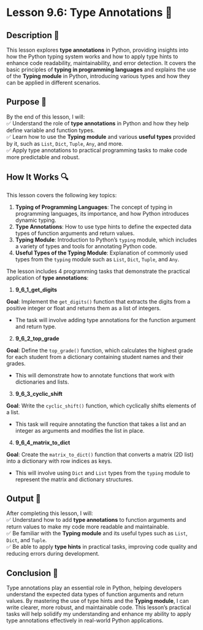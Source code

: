 # Lesson 9.6: Type Annotations 📝

## Description 📝

This lesson explores **type annotations** in Python, providing insights into how the Python typing system works and how to apply type hints to enhance code readability, maintainability, and error detection.
It covers the basic principles of **typing in programming languages** and explains the use of the **Typing module** in Python, introducing various types and how they can be applied in different scenarios.

## Purpose 🎯

By the end of this lesson, I will:  
✅ Understand the role of **type annotations** in Python and how they help define variable and function types.  
✅ Learn how to use the **Typing module** and various **useful types** provided by it, such as `List`, `Dict`, `Tuple`, `Any`, and more.  
✅ Apply type annotations to practical programming tasks to make code more predictable and robust.

## How It Works 🔍

This lesson covers the following key topics:

1. **Typing of Programming Languages**: The concept of typing in programming languages, its importance, and how Python introduces dynamic typing.
2. **Type Annotations**: How to use type hints to define the expected data types of function arguments and return values.
3. **Typing Module**: Introduction to Python’s `typing` module, which includes a variety of types and tools for annotating Python code.
4. **Useful Types of the Typing Module**: Explanation of commonly used types from the `typing` module such as `List`, `Dict`, `Tuple`, and `Any`.

The lesson includes 4 programming tasks that demonstrate the practical application of **type annotations**:

1.  **9_6_1_get_digits**

**Goal**: Implement the `get_digits()` function that extracts the digits from a positive integer or float and returns them as a list of integers.

-   The task will involve adding type annotations for the function argument and return type.

2.  **9_6_2_top_grade**

**Goal**: Define the `top_grade()` function, which calculates the highest grade for each student from a dictionary containing student names and their grades.

-   This will demonstrate how to annotate functions that work with dictionaries and lists.

3.  **9_6_3_cyclic_shift**

**Goal**: Write the `cyclic_shift()` function, which cyclically shifts elements of a list.

-   This task will require annotating the function that takes a list and an integer as arguments and modifies the list in place.

4.  **9_6_4_matrix_to_dict**

**Goal**: Create the `matrix_to_dict()` function that converts a matrix (2D list) into a dictionary with row indices as keys.

-   This will involve using `Dict` and `List` types from the `typing` module to represent the matrix and dictionary structures.

## Output 📜

After completing this lesson, I will:  
✅ Understand how to add **type annotations** to function arguments and return values to make my code more readable and maintainable.  
✅ Be familiar with the **Typing module** and its useful types such as `List`, `Dict`, and `Tuple`.  
✅ Be able to apply **type hints** in practical tasks, improving code quality and reducing errors during development.

## Conclusion 🚀

Type annotations play an essential role in Python, helping developers understand the expected data types of function arguments and return values.
By mastering the use of type hints and the **Typing module**, I can write clearer, more robust, and maintainable code.
This lesson’s practical tasks will help solidify my understanding and enhance my ability to apply type annotations effectively in real-world Python applications.
